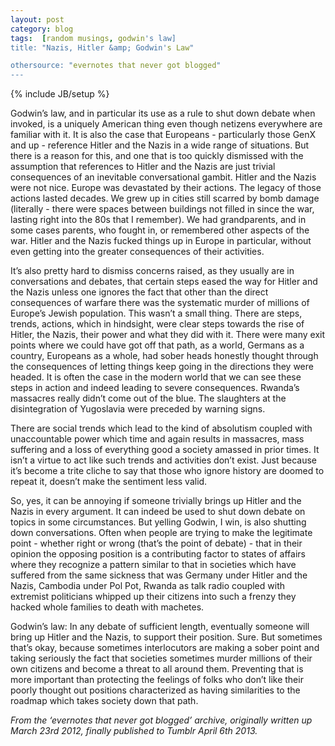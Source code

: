```yaml
---
layout: post
category: blog
tags:  [random musings, godwin's law]
title: "Nazis, Hitler &amp; Godwin's Law"

othersource: "evernotes that never got blogged"
---
```

{% include JB/setup %}

Godwin’s law, and in particular its use as a rule to shut down debate when invoked, is a uniquely American thing even though netizens everywhere are familiar with it.  It is also the case that Europeans - particularly those GenX and up - reference Hitler and the Nazis in a wide range of situations.  But there is a reason for this, and one that is too quickly dismissed with the assumption that references to Hitler and the Nazis are just trivial consequences of an inevitable conversational gambit.  Hitler and the Nazis were not nice.  Europe was devastated by their actions.  The legacy of those actions lasted decades.  We grew up in cities still scarred by bomb damage (literally - there were spaces between buildings not filled in since the war, lasting right into the 80s that I remember).  We had grandparents, and in some cases parents, who fought in, or remembered other aspects of the war.  Hitler and the Nazis fucked things up in Europe in particular, without even getting into the greater consequences of their activities.

It’s also pretty hard to dismiss concerns raised, as they usually are in conversations and debates, that certain steps eased the way for Hitler and the Nazis unless one ignores the fact that other than the direct consequences of warfare there was the systematic murder of millions of Europe’s Jewish population.  This wasn’t a small thing.  There are steps, trends, actions, which in hindsight, were clear steps towards the rise of Hitler, the Nazis, their power and what they did with it.  There were many exit points where we could have got off that path, as a world, Germans as a country, Europeans as a whole, had sober heads honestly thought through the consequences of letting things keep going in the directions they were headed.  It is often the case in the modern world that we can see these steps in action and indeed leading to severe consequences.  Rwanda’s massacres really didn’t come out of the blue.  The slaughters at the disintegration of Yugoslavia were preceded by warning signs.  

There are social trends which lead to the kind of absolutism coupled with unaccountable power which time and again results in massacres, mass suffering and a loss of everything good a society amassed in prior times.  It isn’t a virtue to act like such trends and activities don’t exist.  Just because it’s become a trite cliche to say that those who ignore history are doomed to repeat it, doesn’t make the sentiment less valid.

So, yes, it can be annoying if someone trivially brings up Hitler and the Nazis in every argument.  It can indeed be used to shut down debate on topics in some circumstances.  But yelling Godwin, I win, is also shutting down conversations.  Often when people are trying to make the legitimate point - whether right or wrong (that’s the point of debate) - that in their opinion the opposing position is a contributing factor to states of affairs where they recognize a pattern similar to that in societies which have suffered from the same sickness that was Germany under Hitler and the Nazis, Cambodia under Pol Pot, Rwanda as talk radio coupled with extremist politicians whipped up their citizens into such a frenzy they hacked whole families to death with machetes.

Godwin’s law:  In any debate of sufficient length, eventually someone will bring up Hitler and the Nazis, to support their position.  Sure.  But sometimes that’s okay, because sometimes interlocutors are making a sober point and taking seriously the fact that societies sometimes murder millions of their own citizens and become a threat to all around them.  Preventing that is more important than protecting the feelings of folks who don’t like their poorly thought out positions characterized as having similarities to the roadmap which takes society down that path.

*From the ‘evernotes that never got blogged’ archive, originally written up March 23rd 2012, finally published to Tumblr April 6th 2013.*
